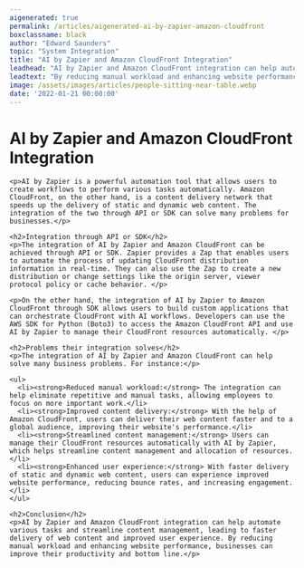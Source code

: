 ```yaml
---
aigenerated: true
permalink: /articles/aigenerated-ai-by-zapier-amazon-cloudfront
boxclassname: black
author: "Edward Saunders"
topic: "System Integration"
title: "AI by Zapier and Amazon CloudFront Integration"
leadhead: "AI by Zapier and Amazon CloudFront integration can help automate various tasks and streamline content management, leading to faster delivery of web content and improved user experience"
leadtext: "By reducing manual workload and enhancing website performance, businesses can improve their productivity and bottom line."
image: /assets/images/articles/people-sitting-near-table.webp
date: '2022-01-21 00:00:00'
---
```

<div class="arttext">
	<h1>AI by Zapier and Amazon CloudFront Integration</h1>
	
	<p>AI by Zapier is a powerful automation tool that allows users to create workflows to perform various tasks automatically. Amazon CloudFront, on the other hand, is a content delivery network that speeds up the delivery of static and dynamic web content. The integration of the two through API or SDK can solve many problems for businesses.</p>

	<h2>Integration through API or SDK</h2>
	<p>The integration of AI by Zapier and Amazon CloudFront can be achieved through API or SDK. Zapier provides a Zap that enables users to automate the process of updating CloudFront distribution information in real-time. They can also use the Zap to create a new distribution or change settings like the origin server, viewer protocol policy or cache behavior. </p>

	<p>On the other hand, the integration of AI by Zapier to Amazon CloudFront through SDK allows users to build custom applications that can orchestrate CloudFront with AI workflows. Developers can use the AWS SDK for Python (Boto3) to access the Amazon CloudFront API and use AI by Zapier to manage their CloudFront resources automatically. </p>

	<h2>Problems their integration solves</h2>
	<p>The integration of AI by Zapier and Amazon CloudFront can help solve many business problems. For instance:</p>

	<ul>
	  <li><strong>Reduced manual workload:</strong> The integration can help eliminate repetitive and manual tasks, allowing employees to focus on more important work.</li>
	  <li><strong>Improved content delivery:</strong> With the help of Amazon CloudFront, users can deliver their web content faster and to a global audience, improving their website's performance.</li>
	  <li><strong>Streamlined content management:</strong> Users can manage their CloudFront resources automatically with AI by Zapier, which helps streamline content management and allocation of resources.</li>
	  <li><strong>Enhanced user experience:</strong> With faster delivery of static and dynamic web content, users can experience improved website performance, reducing bounce rates, and increasing engagement.</li>
	</ul>

	<h2>Conclusion</h2>
	<p>AI by Zapier and Amazon CloudFront integration can help automate various tasks and streamline content management, leading to faster delivery of web content and improved user experience. By reducing manual workload and enhancing website performance, businesses can improve their productivity and bottom line.</p>

</div>